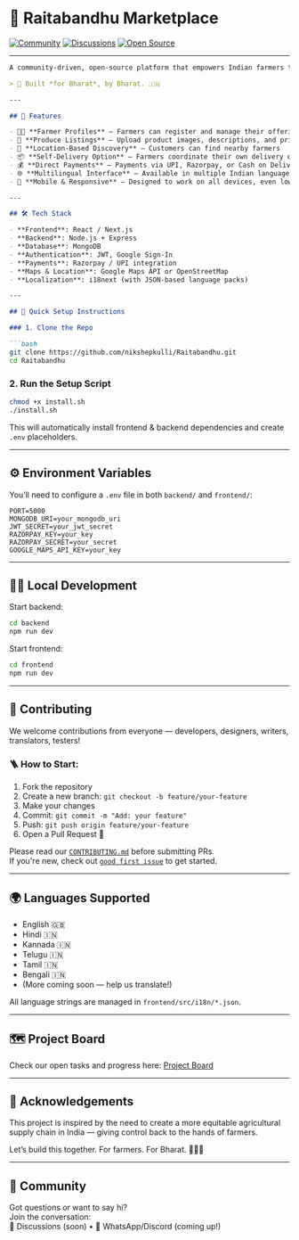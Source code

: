 # 🌾 Raitabandhu Marketplace

[![Community](https://img.shields.io/badge/community-welcome-brightgreen.svg)](https://github.com/nikshepkulli/Raitabandhu/community)
[![Discussions](https://img.shields.io/badge/chat-on%20GitHub%20Discussions-blueviolet)](https://github.com/nikshepkulli/Raitabandhu/discussions)
[![Open Source](https://img.shields.io/badge/Open%20Source-Yes-brightgreen)](https://github.com/nikshepkulli/Raitabandhu)

---

```md
A community-driven, open-source platform that empowers Indian farmers to list and sell their produce directly to consumers. Farmers have full control over pricing, inventory, and delivery — promoting transparency, fair trade, and dignity.

> 🚜 Built *for Bharat*, by Bharat. 🇮🇳

---

## 🚀 Features

- 🧑‍🌾 **Farmer Profiles** – Farmers can register and manage their offerings
- 🍅 **Produce Listings** – Upload product images, descriptions, and pricing
- 📍 **Location-Based Discovery** – Customers can find nearby farmers
- 📦 **Self-Delivery Option** – Farmers coordinate their own delivery or pickup
- 💰 **Direct Payments** – Payments via UPI, Razorpay, or Cash on Delivery
- 🌐 **Multilingual Interface** – Available in multiple Indian languages (Hindi, Kannada, Telugu, etc.)
- 🧭 **Mobile & Responsive** – Designed to work on all devices, even low-end smartphones

---

## 🛠️ Tech Stack

- **Frontend**: React / Next.js  
- **Backend**: Node.js + Express  
- **Database**: MongoDB  
- **Authentication**: JWT, Google Sign-In  
- **Payments**: Razorpay / UPI integration  
- **Maps & Location**: Google Maps API or OpenStreetMap  
- **Localization**: i18next (with JSON-based language packs)

---

## 🔧 Quick Setup Instructions

### 1. Clone the Repo

```bash
git clone https://github.com/nikshepkulli/Raitabandhu.git
cd Raitabandhu
```

### 2. Run the Setup Script

```bash
chmod +x install.sh
./install.sh
```

This will automatically install frontend & backend dependencies and create `.env` placeholders.

---

## ⚙️ Environment Variables

You’ll need to configure a `.env` file in both `backend/` and `frontend/`:

```env
PORT=5000
MONGODB_URI=your_mongodb_uri
JWT_SECRET=your_jwt_secret
RAZORPAY_KEY=your_key
RAZORPAY_SECRET=your_secret
GOOGLE_MAPS_API_KEY=your_key
```

---

## 🧑‍💻 Local Development

Start backend:

```bash
cd backend
npm run dev
```

Start frontend:

```bash
cd frontend
npm run dev
```

---

## 🤝 Contributing

We welcome contributions from everyone — developers, designers, writers, translators, testers!

### 🪜 How to Start:

1. Fork the repository  
2. Create a new branch: `git checkout -b feature/your-feature`  
3. Make your changes  
4. Commit: `git commit -m "Add: your feature"`  
5. Push: `git push origin feature/your-feature`  
6. Open a Pull Request 🚀

Please read our [`CONTRIBUTING.md`](CONTRIBUTING.md) before submitting PRs.  
If you're new, check out [`good first issue`](https://github.com/nikshepkulli/Raitabandhu/issues?q=label%3A"good+first+issue") to get started.

---

## 🌍 Languages Supported

- English 🇬🇧  
- Hindi 🇮🇳  
- Kannada 🇮🇳  
- Telugu 🇮🇳  
- Tamil 🇮🇳  
- Bengali 🇮🇳  
- (More coming soon — help us translate!)

All language strings are managed in `frontend/src/i18n/*.json`.

---

## 🗺️ Project Board

Check our open tasks and progress here: [Project Board](https://github.com/nikshepkulli/Raitabandhu/projects)

---

## 🙌 Acknowledgements

This project is inspired by the need to create a more equitable agricultural supply chain in India — giving control back to the hands of farmers.

Let’s build this together. For farmers. For Bharat. 🌾🇮🇳

---

## 💬 Community

Got questions or want to say hi?  
Join the conversation:  
📣 Discussions (soon) • 🧵 WhatsApp/Discord (coming up!)
